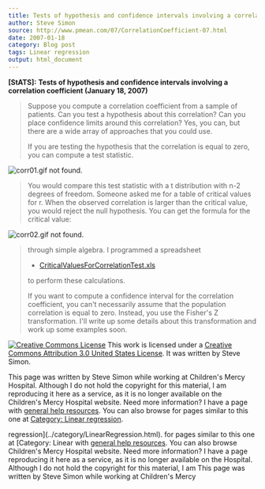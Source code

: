 ```yaml
---
title: Tests of hypothesis and confidence intervals involving a correlation coefficient
author: Steve Simon
source: http://www.pmean.com/07/CorrelationCoefficient-07.html
date: 2007-01-18
category: Blog post
tags: Linear regression
output: html_document
---
```

**[StATS]:** **Tests of hypothesis and confidence
intervals involving a correlation coefficient (January 18, 2007)**

> Suppose you compute a correlation coefficient from a sample of
> patients. Can you test a hypothesis about this correlation? Can you
> place confidence limits around this correlation? Yes, you can, but
> there are a wide array of approaches that you could use.
>
> If you are testing the hypothesis that the correlation is equal to
> zero, you can compute a test statistic.
>
![corr01.gif not found.](../../../web/images/07/CorrelationCoefficient-0701.png)
>
> You would compare this test statistic with a t distribution with n-2
> degrees of freedom. Someone asked me for a table of critical values
> for r. When the observed correlation is larger than the critical
> value, you would reject the null hypothesis. You can get the formula
> for the critical value:
>
![corr02.gif not found.](../../../web/images/07/CorrelationCoefficient-0702.png)
>
> through simple algebra. I programmed a spreadsheet
>
> -   [CriticalValuesForCorrelationTest.xls](../00files/CriticalValuesForCorrelationTest.xls)
>
> to perform these calculations.
>
> If you want to compute a confidence interval for the correlation
> coefficient, you can\'t necessarily assume that the population
> correlation is equal to zero. Instead, you use the Fisher\'s Z
> transformation. I\'ll write up some details about this transformation
> and work up some examples soon.

[![Creative Commons
License](http://i.creativecommons.org/l/by/3.0/us/80x15.png)](http://creativecommons.org/licenses/by/3.0/us/)
This work is licensed under a [Creative Commons Attribution 3.0 United
States License](http://creativecommons.org/licenses/by/3.0/us/). It was
written by Steve Simon.

This page was written by Steve Simon while working at Children\'s Mercy
Hospital. Although I do not hold the copyright for this material, I am
reproducing it here as a service, as it is no longer available on the
Children\'s Mercy Hospital website. Need more information? I have a page
with [general help resources](../GeneralHelp.html). You can also browse
for pages similar to this one at [Category: Linear
regression](../category/LinearRegression.html).
<!---More--->
regression](../category/LinearRegression.html).
for pages similar to this one at [Category: Linear
with [general help resources](../GeneralHelp.html). You can also browse
Children\'s Mercy Hospital website. Need more information? I have a page
reproducing it here as a service, as it is no longer available on the
Hospital. Although I do not hold the copyright for this material, I am
This page was written by Steve Simon while working at Children\'s Mercy

<!---Do not use
**[StATS]:** **Tests of hypothesis and confidence
This page was written by Steve Simon while working at Children\'s Mercy
Hospital. Although I do not hold the copyright for this material, I am
reproducing it here as a service, as it is no longer available on the
Children\'s Mercy Hospital website. Need more information? I have a page
with [general help resources](../GeneralHelp.html). You can also browse
for pages similar to this one at [Category: Linear
regression](../category/LinearRegression.html).
--->

